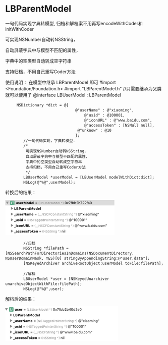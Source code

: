 # LBParentModel
一句代码实现字典转模型,  归档和解档案不用再写encodeWithCoder和initWithCoder

可实现NSNumber自动转NSString，  

自动屏蔽字典中与模型不匹配的属性，  

字典中的空类型自动转成空字符串  

支持归档，不用自己重写Coder方法  

使用说明：
在模型中继承 LBParentModel 即可
        #import <Foundation/Foundation.h>
        #import "LBParentModel.h"
        //只需要继承为父类就可以使用了
        @interface LBUserModel : LBParentModel
        


         NSDictionary *dict = @{
                                   @"userName" : @"xiaoming",
                                       @"usid" : @100001,
                                       @"iconURL" : @"www.baidu.com",
                                       @"accessToken" : [NSNull null],
                                    @"unknow" : @10
                                   };
            //一句代码实现，字典转模型.
            /*
             可实现NSNumber自动转NSString，
             自动屏蔽字典中与模型不匹配的属性，
             字典中的空类型自动转成空字符串
             支持归档，不用自己重写Coder方法
             */
            LBUserModel *userModel = [LBUserModel modelWithDict:dict];
            NSLog(@"%@",userModel);  
            
转换后的结果：  

![image](https://github.com/lbtc/LBParentModel/blob/master/img1.png)


            //归档
            NSString *filePath = [NSSearchPathForDirectoriesInDomains(NSDocumentDirectory, NSUserDomainMask, YES)[0] stringByAppendingString:@"user.data"];
            [NSKeyedArchiver archiveRootObject:userModel toFile:filePath];
            
            //解档
            LBUserModel *user = [NSKeyedUnarchiver unarchiveObjectWithFile:filePath];
            NSLog(@"%@",user);  
            
解档后的结果：  

![image](https://github.com/lbtc/LBParentModel/blob/master/img2.png)
